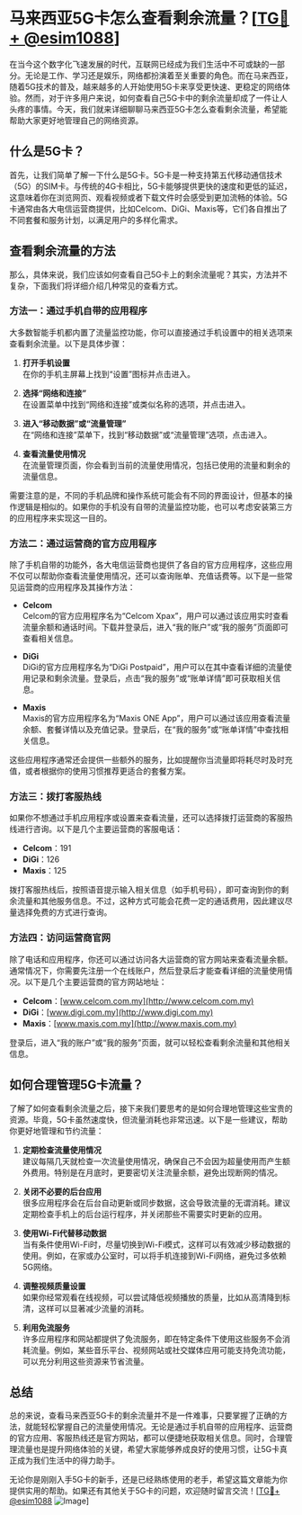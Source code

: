 # 马来西亚5G卡怎么查看剩余流量？[[TG💪+ @esim1088](https://t.me/s/esim1088)]

在当今这个数字化飞速发展的时代，互联网已经成为我们生活中不可或缺的一部分。无论是工作、学习还是娱乐，网络都扮演着至关重要的角色。而在马来西亚，随着5G技术的普及，越来越多的人开始使用5G卡来享受更快速、更稳定的网络体验。然而，对于许多用户来说，如何查看自己5G卡中的剩余流量却成了一件让人头疼的事情。今天，我们就来详细聊聊马来西亚5G卡怎么查看剩余流量，希望能帮助大家更好地管理自己的网络资源。

## 什么是5G卡？

首先，让我们简单了解一下什么是5G卡。5G卡是一种支持第五代移动通信技术（5G）的SIM卡。与传统的4G卡相比，5G卡能够提供更快的速度和更低的延迟，这意味着你在浏览网页、观看视频或者下载文件时会感受到更加流畅的体验。5G卡通常由各大电信运营商提供，比如Celcom、DiGi、Maxis等，它们各自推出了不同套餐和服务计划，以满足用户的多样化需求。

## 查看剩余流量的方法

那么，具体来说，我们应该如何查看自己5G卡上的剩余流量呢？其实，方法并不复杂，下面我们将详细介绍几种常见的查看方式。

### 方法一：通过手机自带的应用程序

大多数智能手机都内置了流量监控功能，你可以直接通过手机设置中的相关选项来查看剩余流量。以下是具体步骤：

1. **打开手机设置**  
   在你的手机主屏幕上找到“设置”图标并点击进入。
   
2. **选择“网络和连接”**  
   在设置菜单中找到“网络和连接”或类似名称的选项，并点击进入。
   
3. **进入“移动数据”或“流量管理”**  
   在“网络和连接”菜单下，找到“移动数据”或“流量管理”选项，点击进入。
   
4. **查看流量使用情况**  
   在流量管理页面，你会看到当前的流量使用情况，包括已使用的流量和剩余的流量信息。

需要注意的是，不同的手机品牌和操作系统可能会有不同的界面设计，但基本的操作逻辑是相似的。如果你的手机没有自带的流量监控功能，也可以考虑安装第三方的应用程序来实现这一目的。

### 方法二：通过运营商的官方应用程序

除了手机自带的功能外，各大电信运营商也提供了各自的官方应用程序，这些应用不仅可以帮助你查看流量使用情况，还可以查询账单、充值话费等。以下是一些常见运营商的应用程序及其操作方法：

- **Celcom**  
  Celcom的官方应用程序名为“Celcom Xpax”，用户可以通过该应用实时查看流量余额和通话时间。下载并登录后，进入“我的账户”或“我的服务”页面即可查看相关信息。

- **DiGi**  
  DiGi的官方应用程序名为“DiGi Postpaid”，用户可以在其中查看详细的流量使用记录和剩余流量。登录后，点击“我的服务”或“账单详情”即可获取相关信息。

- **Maxis**  
  Maxis的官方应用程序名为“Maxis ONE App”，用户可以通过该应用查看流量余额、套餐详情以及充值记录。登录后，在“我的服务”或“账单详情”中查找相关信息。

这些应用程序通常还会提供一些额外的服务，比如提醒你当流量即将耗尽时及时充值，或者根据你的使用习惯推荐更适合的套餐方案。

### 方法三：拨打客服热线

如果你不想通过手机应用程序或设置来查看流量，还可以选择拨打运营商的客服热线进行咨询。以下是几个主要运营商的客服电话：

- **Celcom**：191  
- **DiGi**：126  
- **Maxis**：125  

拨打客服热线后，按照语音提示输入相关信息（如手机号码），即可查询到你的剩余流量和其他服务信息。不过，这种方式可能会花费一定的通话费用，因此建议尽量选择免费的方式进行查询。

### 方法四：访问运营商官网

除了电话和应用程序，你还可以通过访问各大运营商的官方网站来查看流量余额。通常情况下，你需要先注册一个在线账户，然后登录后才能查看详细的流量使用情况。以下是几个主要运营商的官方网站地址：

- **Celcom**：[www.celcom.com.my](http://www.celcom.com.my)  
- **DiGi**：[www.digi.com.my](http://www.digi.com.my)  
- **Maxis**：[www.maxis.com.my](http://www.maxis.com.my)  

登录后，进入“我的账户”或“我的服务”页面，就可以轻松查看剩余流量和其他相关信息。

## 如何合理管理5G卡流量？

了解了如何查看剩余流量之后，接下来我们要思考的是如何合理地管理这些宝贵的资源。毕竟，5G卡虽然速度快，但流量消耗也非常迅速。以下是一些建议，帮助你更好地管理和节约流量：

1. **定期检查流量使用情况**  
   建议每隔几天就检查一次流量使用情况，确保自己不会因为超量使用而产生额外费用。特别是在月底时，更要密切关注流量余额，避免出现断网的情况。

2. **关闭不必要的后台应用**  
   很多应用程序会在后台自动更新或同步数据，这会导致流量的无谓消耗。建议定期检查手机上的后台运行程序，并关闭那些不需要实时更新的应用。

3. **使用Wi-Fi代替移动数据**  
   当有条件使用Wi-Fi时，尽量切换到Wi-Fi模式，这样可以有效减少移动数据的使用。例如，在家或办公室时，可以将手机连接到Wi-Fi网络，避免过多依赖5G网络。

4. **调整视频质量设置**  
   如果你经常观看在线视频，可以尝试降低视频播放的质量，比如从高清降到标清，这样可以显著减少流量的消耗。

5. **利用免流服务**  
   许多应用程序和网站都提供了免流服务，即在特定条件下使用这些服务不会消耗流量。例如，某些音乐平台、视频网站或社交媒体应用可能支持免流功能，可以充分利用这些资源来节省流量。

## 总结

总的来说，查看马来西亚5G卡的剩余流量并不是一件难事，只要掌握了正确的方法，就能轻松掌握自己的流量使用情况。无论是通过手机自带的应用程序、运营商的官方应用、客服热线还是官方网站，都可以便捷地获取相关信息。同时，合理管理流量也是提升网络体验的关键，希望大家能够养成良好的使用习惯，让5G卡真正成为我们生活中的得力助手。

无论你是刚刚入手5G卡的新手，还是已经熟练使用的老手，希望这篇文章能为你提供实用的帮助。如果还有其他关于5G卡的问题，欢迎随时留言交流！[[TG💪+ @esim1088](https://t.me/s/esim1088) ![Image](https://i.postimg.cc/4NQfJmqS/Snipaste-2025-05-13-00-14-12.png)]